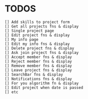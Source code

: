 # TODOS

    [] Add skills to project form
    [] Get all projects fns & display
    [] Single project page
    [] Edit project fns & display
    [] My info page
    [] Edit my info fns & display
    [] Delete project fns & display
    [] Ask join project fns & display
    [] Accept member fns & display
    [] Reject member fns & display
    [] Remove member fns & display
    [] Leave project fns & display
    [] SearchBar fns & display
    [] Notifications fns & display
    [] For you algorithm fn & display
    [] Edit project when date is passed
    [] etc
